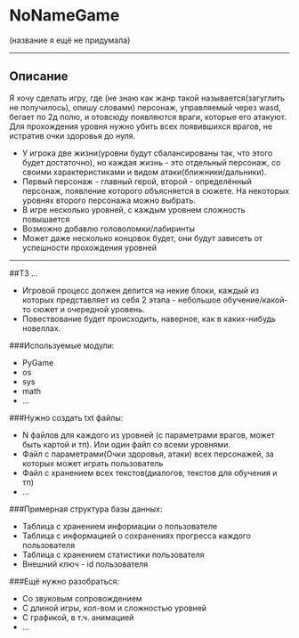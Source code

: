 # NoNameGame
(название я ещё не придумала)
____
## Описание
  Я хочу сделать игру, где (не знаю как жанр такой называется(загуглить не получилось), опишу словами) персонаж, управляемый через wasd, бегает по 2д полю, и отовсюду появляются враги, которые его атакуют. Для прохождения уровня нужно убить всех появившихся врагов, не истратив очки здоровья до нуля.
- У игрока две жизни(уровни будут сбалансированы так, что этого будет достаточно), но каждая жизнь - это отдельный персонаж, со своими характеристиками и видом атаки(ближники/дальники). 
- Первый персонаж - главный герой, второй - определённый персонаж, появление которого объясняется в сюжете. На некоторых уровнях второго персонажа можно выбрать.
- В игре несколько уровней, с каждым уровнем сложность повышается
- Возможно добавлю головоломки/лабиринты
- Может даже несколько концовок будет, они будут зависеть от успешности прохождения уровней
____
##ТЗ
...

- Игровой процесс должен делится на некие блоки, каждый из которых представляет из себя 2 этапа - небольшое обучение/какой-то сюжет и очередной уровень. 
- Повествование будет происходить, наверное, как в каких-нибудь новеллах. 


###Используемые модули:

- PyGame
- os
- sys
- math
- ...

###Нужно создать txt файлы:

- N файлов для каждого из уровней (с параметрами врагов, может быть картой и тп). Или один файл со всеми уровнями.
- Файл с параметрами(Очки здоровья, атаки) всех персонажей, за которых может играть пользователь
- Файл с хранением всех текстов(диалогов, текстов для обучения и тп)
- ...

###Примерная структура базы данных:

- Таблица с хранением информации о пользователе
- Таблица с информацией о сохранениях прогресса каждого пользователя
- Таблица с хранением статистики пользователя
- Внешний ключ - id пользователя

###Ещё нужно разобраться:

- Со звуковым сопровождением
- С длиной игры, кол-вом и сложностью уровней
- С графикой, в т.ч. анимацией
- ...